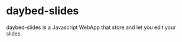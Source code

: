 daybed-slides
=============

daybed-slides is a Javascript WebApp that store and let you edit your
slides.
